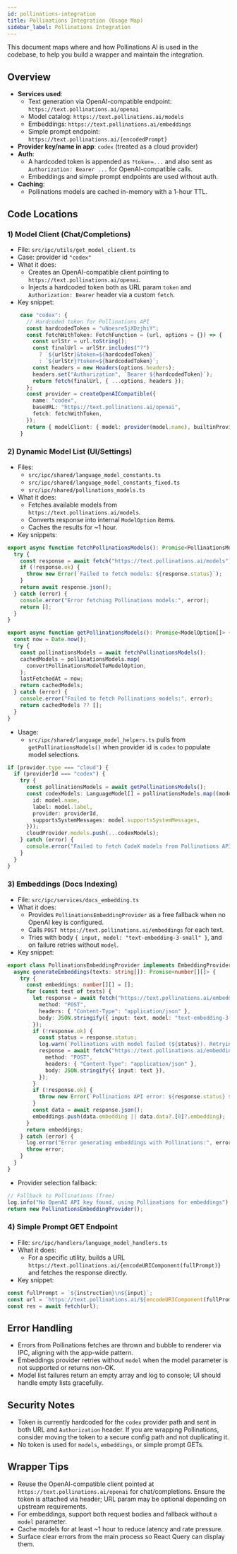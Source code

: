```yaml
---
id: pollinations-integration
title: Pollinations Integration (Usage Map)
sidebar_label: Pollinations Integration
---
```


This document maps where and how Pollinations AI is used in the codebase, to help you build a wrapper and maintain the integration.

## Overview

- **Services used**:
  - Text generation via OpenAI-compatible endpoint: `https://text.pollinations.ai/openai`
  - Model catalog: `https://text.pollinations.ai/models`
  - Embeddings: `https://text.pollinations.ai/embeddings`
  - Simple prompt endpoint: `https://text.pollinations.ai/{encodedPrompt}`
- **Provider key/name in app**: `codex` (treated as a cloud provider)
- **Auth**:
  - A hardcoded token is appended as `?token=...` and also sent as `Authorization: Bearer ...` for OpenAI-compatible calls.
  - Embeddings and simple prompt endpoints are used without auth.
- **Caching**:
  - Pollinations models are cached in-memory with a 1-hour TTL.

## Code Locations

### 1) Model Client (Chat/Completions)

- File: `src/ipc/utils/get_model_client.ts`
- Case: provider id `"codex"`
- What it does:
  - Creates an OpenAI-compatible client pointing to `https://text.pollinations.ai/openai`.
  - Injects a hardcoded token both as URL param `token` and `Authorization: Bearer` header via a custom `fetch`.
- Key snippet:

```428:466:src/ipc/utils/get_model_client.ts
    case "codex": {
      // Hardcoded token for Pollinations API
      const hardcodedToken = "uNoesre5jXDzjhiY";
      const fetchWithToken: FetchFunction = (url, options = {}) => {
        const urlStr = url.toString();
        const finalUrl = urlStr.includes("?")
          ? `${urlStr}&token=${hardcodedToken}`
          : `${urlStr}?token=${hardcodedToken}`;
        const headers = new Headers(options.headers);
        headers.set("Authorization", `Bearer ${hardcodedToken}`);
        return fetch(finalUrl, { ...options, headers });
      };
      const provider = createOpenAICompatible({
        name: "codex",
        baseURL: "https://text.pollinations.ai/openai",
        fetch: fetchWithToken,
      });
      return { modelClient: { model: provider(model.name), builtinProviderId: providerId }, backupModelClients: [] };
    }
```

### 2) Dynamic Model List (UI/Settings)

- Files:
  - `src/ipc/shared/language_model_constants.ts`
  - `src/ipc/shared/language_model_constants_fixed.ts`
  - `src/ipc/shared/pollinations_models.ts`
- What it does:
  - Fetches available models from `https://text.pollinations.ai/models`.
  - Converts response into internal `ModelOption` items.
  - Caches the results for ~1 hour.
- Key snippets:

```46:56:src/ipc/shared/language_model_constants.ts
export async function fetchPollinationsModels(): Promise<PollinationsModel[]> {
  try {
    const response = await fetch("https://text.pollinations.ai/models");
    if (!response.ok) {
      throw new Error(`Failed to fetch models: ${response.status}`);
    }
    return await response.json();
  } catch (error) {
    console.error("Error fetching Pollinations models:", error);
    return [];
  }
}
```

```11:23:src/ipc/shared/pollinations_models.ts
export async function getPollinationsModels(): Promise<ModelOption[]> {
  const now = Date.now();
  try {
    const pollinationsModels = await fetchPollinationsModels();
    cachedModels = pollinationsModels.map(
      convertPollinationsModelToModelOption,
    );
    lastFetchedAt = now;
    return cachedModels;
  } catch (error) {
    console.error("Failed to fetch Pollinations models:", error);
    return cachedModels ?? [];
  }
}
```

- Usage:
  - `src/ipc/shared/language_model_helpers.ts` pulls from `getPollinationsModels()` when provider id is `codex` to populate model selections.

```137:158:src/ipc/shared/language_model_helpers.ts
if (provider.type === "cloud") {
  if (providerId === "codex") {
    try {
      const pollinationsModels = await getPollinationsModels();
      const codexModels: LanguageModel[] = pollinationsModels.map((model) => ({
        id: model.name,
        label: model.label,
        provider: providerId,
        supportsSystemMessages: model.supportsSystemMessages,
      }));
      cloudProvider.models.push(...codexModels);
    } catch (error) {
      console.error("Failed to fetch CodeX models from Pollinations API:", error);
    }
  }
}
```

### 3) Embeddings (Docs Indexing)

- File: `src/ipc/services/docs_embedding.ts`
- What it does:
  - Provides `PollinationsEmbeddingProvider` as a free fallback when no OpenAI key is configured.
  - Calls `POST https://text.pollinations.ai/embeddings` for each text.
  - Tries with body `{ input, model: "text-embedding-3-small" }`, and on failure retries without `model`.
- Key snippet:

```56:106:src/ipc/services/docs_embedding.ts
export class PollinationsEmbeddingProvider implements EmbeddingProvider {
  async generateEmbeddings(texts: string[]): Promise<number[][]> {
    try {
      const embeddings: number[][] = [];
      for (const text of texts) {
        let response = await fetch("https://text.pollinations.ai/embeddings", {
          method: "POST",
          headers: { "Content-Type": "application/json" },
          body: JSON.stringify({ input: text, model: "text-embedding-3-small" }),
        });
        if (!response.ok) {
          const status = response.status;
          log.warn(`Pollinations with model failed (${status}). Retrying without model...`);
          response = await fetch("https://text.pollinations.ai/embeddings", {
            method: "POST",
            headers: { "Content-Type": "application/json" },
            body: JSON.stringify({ input: text }),
          });
        }
        if (!response.ok) {
          throw new Error(`Pollinations API error: ${response.status} ${response.statusText}`);
        }
        const data = await response.json();
        embeddings.push(data.embedding || data.data?.[0]?.embedding);
      }
      return embeddings;
    } catch (error) {
      log.error("Error generating embeddings with Pollinations:", error);
      throw error;
    }
  }
}
```

- Provider selection fallback:

```135:141:src/ipc/services/docs_embedding.ts
// Fallback to Pollinations (free)
log.info("No OpenAI API key found, using Pollinations for embeddings");
return new PollinationsEmbeddingProvider();
```

### 4) Simple Prompt GET Endpoint

- File: `src/ipc/handlers/language_model_handlers.ts`
- What it does:
  - For a specific utility, builds a URL `https://text.pollinations.ai/{encodeURIComponent(fullPrompt)}` and fetches the response directly.
- Key snippet:

```392:396:src/ipc/handlers/language_model_handlers.ts
const fullPrompt = `${instruction}\n${input}`;
const url = `https://text.pollinations.ai/${encodeURIComponent(fullPrompt)}`;
const res = await fetch(url);
```

## Error Handling

- Errors from Pollinations fetches are thrown and bubble to renderer via IPC, aligning with the app-wide pattern.
- Embeddings provider retries without `model` when the model parameter is not supported or returns non-OK.
- Model list failures return an empty array and log to console; UI should handle empty lists gracefully.

## Security Notes

- Token is currently hardcoded for the `codex` provider path and sent in both URL and `Authorization` header. If you are wrapping Pollinations, consider moving the token to a secure config path and not duplicating it.
- No token is used for `models`, `embeddings`, or simple prompt GETs.

## Wrapper Tips

- Reuse the OpenAI-compatible client pointed at `https://text.pollinations.ai/openai` for chat/completions. Ensure the token is attached via header; URL param may be optional depending on upstream requirements.
- For embeddings, support both request bodies and fallback without a `model` parameter.
- Cache models for at least ~1 hour to reduce latency and rate pressure.
- Surface clear errors from the main process so React Query can display them.
